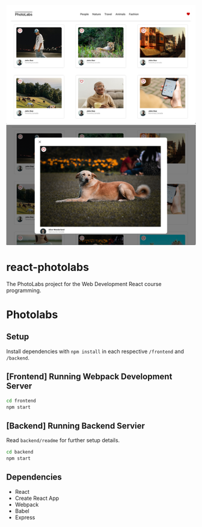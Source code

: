 !["Photolabs - landing page"](./docs/screenshot-landing.png)
![photolabs - modal view"](./docs/screenshot-modal.png)

# react-photolabs
The PhotoLabs project for the Web Development React course programming.

# Photolabs

## Setup

Install dependencies with `npm install` in each respective `/frontend` and `/backend`.

## [Frontend] Running Webpack Development Server

```sh
cd frontend
npm start
```

## [Backend] Running Backend Servier

Read `backend/readme` for further setup details.

```sh
cd backend
npm start
```

## Dependencies
* React
* Create React App
* Webpack
* Babel
* Express
